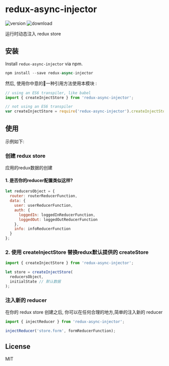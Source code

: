 # redux-async-injector
![version](https://img.shields.io/github/release/webliving/redux-async-injector.svg)
![download](https://img.shields.io/npm/dm/mytool.svg)

运行时动态注入 redux store

## 安装
Install ```redux-async-injector``` via npm.

```javascript
npm install --save redux-async-injector
```

然后, 使用你中意的:heart_decoration:一种引用方法使用本模块 :
```javascript
// using an ES6 transpiler, like babel
import { createInjectStore } from 'redux-async-injector';

// not using an ES6 transpiler
var createInjectStore = require('redux-async-injector').createInjectStore;
```

## 使用
示例如下:

### 创建 redux store
应用的redux数据的创建

#### 1.  是否你的reducer配置类似这样?
```javascript
let reducersObject = {
  router: routerReducerFunction,
  data: {
    user: userReducerFunction,
    auth: {
      loggedIn: loggedInReducerFunction,
      loggedOut: loggedOutReducerFunction
    },
    info: infoReducerFunction
  }
};
```

### 2. 使用 createInjectStore 替换redux默认提供的 createStore
```javascript
import { createInjectStore } from 'redux-async-injector';

let store = createInjectStore(
  reducersObject,
  initialState // 默认数据
);
```

### 注入新的 reducer
在你的 redux store 创建之后, 你可以在任何合理的地方,简单的注入新的 reducer
```javascript
import { injectReducer } from 'redux-async-injector';

injectReducer('store.form', formReducerFunction);
```

## License

MIT